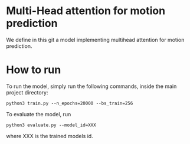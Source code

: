 # Multi-Head attention for motion prediction

We define in this git a model implementing multihead attention for motion prediction.

# How to run

To run the model, simply run the following commands, inside the main project directory:

```python3 train.py --n_epochs=20000 --bs_train=256```

To evaluate the model, run

```python3 evaluate.py --model_id=XXX```

where XXX is the trained models id.
